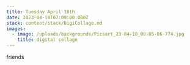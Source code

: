 ```yaml
---
title: Tuesday April 18th
date: 2023-04-18T07:00:00.000Z
stack: content/stack/DigiCollage.md
images:
  - image: /uploads/backgrounds/Picsart_23-04-18_00-05-06-774.jpg
    title: digital collage
---
```


friends
